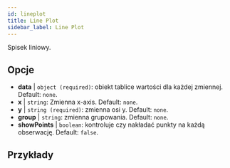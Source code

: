 ```yaml
---
id: lineplot
title: Line Plot
sidebar_label: Line Plot
---
```


Spisek liniowy.

## Opcje

* __data__ | `object (required)`: obiekt tablice wartości dla każdej zmiennej. Default: `none`.
* __x__ | `string`: Zmienna x-axis. Default: `none`.
* __y__ | `string (required)`: zmienna osi y. Default: `none`.
* __group__ | `string`: zmienna grupowania. Default: `none`.
* __showPoints__ | `boolean`: kontroluje czy nakładać punkty na każdą obserwację. Default: `false`.


## Przykłady

